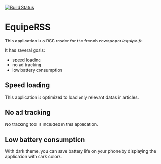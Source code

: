 [![Build Status](https://travis-ci.org/damiengo/WebsiteRSS.svg?branch=master)](https://travis-ci.org/damiengo/WebsiteRSS)

# EquipeRSS
This application is a RSS reader for the french newspaper *lequipe.fr*.

It has several goals:

 * speed loading
 * no ad tracking
 * low battery consumption

## Speed loading
 
This application is optimized to load only relevant datas in articles.

## No ad tracking

No tracking tool is included in this application.

## Low battery consumption

With dark theme, you can save battery life on your phone by displaying the application with dark colors.
